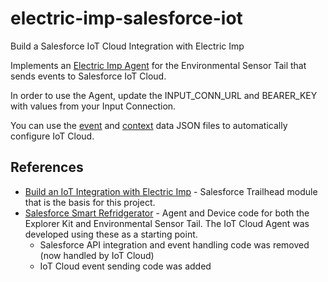 # electric-imp-salesforce-iot
Build a Salesforce IoT Cloud Integration with Electric Imp

Implements an [Electric Imp Agent](https://raw.githubusercontent.com/shadit/electric-imp-salesforce-iot/master/SmartFreezer_IoT.agent.nut) for the Environmental Sensor Tail that sends events to Salesforce IoT Cloud.

In order to use the Agent, update the INPUT_CONN_URL and BEARER_KEY with values from your Input Connection.

You can use the [event](https://raw.githubusercontent.com/shadit/electric-imp-salesforce-iot/master/Freezer_Event.json) and [context](https://raw.githubusercontent.com/shadit/electric-imp-salesforce-iot/master/Freezer_Context.json) data JSON files to automatically configure IoT Cloud.

## References
* [Build an IoT Integration with Electric Imp](https://trailhead.salesforce.com/projects/workshop-electric-imp) - Salesforce Trailhead module that is the basis for this project.
* [Salesforce Smart Refridgerator](https://github.com/electricimp/Salesforce/blob/master/examples/SmartRefrigerator/README.md) - Agent and Device code for both the Explorer Kit and Environmental Sensor Tail. The IoT Cloud Agent was developed using these as a starting point.
  * Salesforce API integration and event handling code was removed (now handled by IoT Cloud)
  * IoT Cloud event sending code was added

